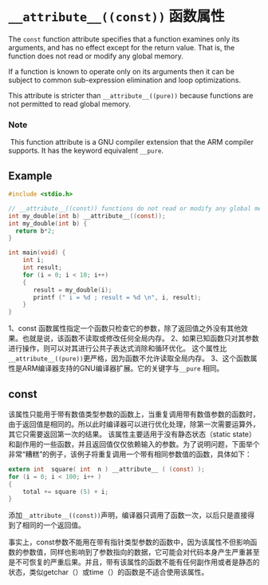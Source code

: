 # `__attribute__((const))` 函数属性
The `const` function attribute specifies that a function examines only its arguments, and has no effect except     for the return value. That is, the function does not read or modify any global memory.

If a function is known to operate        only on its arguments then it can be subject to common sub-expression elimination and loop        optimizations.

This attribute is stricter than `__attribute__((pure))` because functions are not permitted to read global        memory.

### Note

​        This function attribute is a GNU compiler extension that the ARM compiler supports. It          has the keyword equivalent `__pure`.      

## Example

```c
#include <stdio.h>

// __attribute__((const)) functions do not read or modify any global memory
int my_double(int b) __attribute__((const));
int my_double(int b) {
  return b*2;
}

int main(void) {
    int i;
    int result;
    for (i = 0; i < 10; i++)
    {
       result = my_double(i);
       printf (" i = %d ; result = %d \n", i, result);
    }
}
```

1、const 函数属性指定一个函数只检查它的参数，除了返回值之外没有其他效果。也就是说，该函数不读取或修改任何全局内存。
2、如果已知函数只对其参数进行操作，则可以对其进行公共子表达式消除和循环优化。
这个属性比`__attribute__((pure))`更严格，因为函数不允许读取全局内存。
3、这个函数属性是ARM编译器支持的GNU编译器扩展。它的关键字与`__pure` 相同。



## const
该属性只能用于带有数值类型参数的函数上，当重复调用带有数值参数的函数时，由于返回值是相同的。所以此时编译器可以进行优化处理，除第一次需要运算外， 其它只需要返回第一次的结果。
该属性主要适用于没有静态状态（static state）和副作用的一些函数，并且返回值仅仅依赖输入的参数。为了说明问题，下面举个非常“糟糕”的例子，该例子将重复调用一个带有相同参数值的函数，具体如下：

```c
extern int  square( int  n ) __attribute__ ( (const) ); 
for (i = 0; i < 100; i++ )         
{    
    total += square (5) + i;       
}
```
添加`__attribute__((const))`声明，编译器只调用了函数一次，以后只是直接得到了相同的一个返回值。

事实上，const参数不能用在带有指针类型参数的函数中，因为该属性不但影响函数的参数值，同样也影响到了参数指向的数据，它可能会对代码本身产生严重甚至是不可恢复的严重后果。并且，带有该属性的函数不能有任何副作用或者是静态的状态，类似getchar（）或time（）的函数是不适合使用该属性。